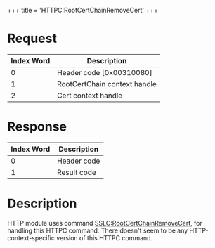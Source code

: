 +++
title = 'HTTPC:RootCertChainRemoveCert'
+++

# Request

| Index Word | Description                  |
|------------|------------------------------|
| 0          | Header code \[0x00310080\]   |
| 1          | RootCertChain context handle |
| 2          | Cert context handle          |

# Response

| Index Word | Description |
|------------|-------------|
| 0          | Header code |
| 1          | Result code |

# Description

HTTP module uses command
[SSLC:RootCertChainRemoveCert](SSLC:RootCertChainRemoveCert "wikilink"),
for handling this HTTPC command. There doesn't seem to be any
HTTP-context-specific version of this HTTPC command.
